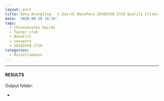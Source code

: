 ```yaml
---
layout: post
title: Data Wrangling - C.bairdi NanoPore 20102558-2729 Quality Filtering Using NanoFilt on Mox
date: '2020-09-28 19:39'
tags: 
  - Chionoecetes bairdi
  - Tanner crab
  - NanoFilt
  - nanopore
  - 20102558-2729
categories: 
  - Miscellaneous
---
```




---

#### RESULTS

Output folder:

- []()

